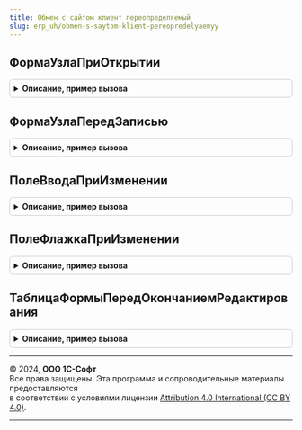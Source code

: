 ```yaml
---
title: Обмен с сайтом клиент переопределяемый
slug: erp_uh/obmen-s-saytom-klient-pereopredelyaemyy
---
```



## ФормаУзлаПриОткрытии
<details style="margin: 1em 0; padding: 0.5em; border: 1px solid #ccc; border-radius: 6px;">

<summary style="font-weight: bold; cursor: pointer;">Описание, пример вызова</summary>

```bsl

// Процедура, вызываемая из одноименного обработчика события формы узла плана обмена "Обмен с сайтом".
//
// Параметры:
//  Форма - ФормаКлиентскогоПриложения - форма, из обработчика события которой происходит вызов процедуры.
//  Отказ - Булево - признак отказа от выполнения действия.
//
Процедура ФормаУзлаПриОткрытии(Форма, Отказ) Экспорт
```

Пример вызова
```bsl
ОбменССайтомКлиентПереопределяемый.ФормаУзлаПриОткрытии(Форма, Отказ) 
```
</details>

## ФормаУзлаПередЗаписью
<details style="margin: 1em 0; padding: 0.5em; border: 1px solid #ccc; border-radius: 6px;">

<summary style="font-weight: bold; cursor: pointer;">Описание, пример вызова</summary>

```bsl

// Процедура, вызываемая из одноименного обработчика события формы узла плана обмена "Обмен с сайтом".
//
// Параметры:
//  Форма - ФормаКлиентскогоПриложения - форма, из обработчика события которой происходит вызов процедуры.
//  Отказ - Булево - признак отказа от выполнения действия.
//  ПараметрыЗаписи - Структура - Структура, содержащая параметры записи.
//
Процедура ФормаУзлаПередЗаписью(Форма, Отказ, ПараметрыЗаписи) Экспорт
```

Пример вызова
```bsl
ОбменССайтомКлиентПереопределяемый.ФормаУзлаПередЗаписью(Форма, Отказ, ПараметрыЗаписи) 
```
</details>

## ПолеВводаПриИзменении
<details style="margin: 1em 0; padding: 0.5em; border: 1px solid #ccc; border-radius: 6px;">

<summary style="font-weight: bold; cursor: pointer;">Описание, пример вызова</summary>

```bsl

// Обработчик события При изменении добавляемого поля ввода формы узла плана обмена.
// Параметры:
//  Элемент - ЭлементФормы - источник события.
//  Форма - ФормаКлиентскогоПриложения - Форма узла плана обмена.
//  Объект - ДанныеФормыСтруктура - данные формы узла плана обмена Обмен с сайтом.
//
Процедура ПолеВводаПриИзменении(Элемент, Форма, Объект) Экспорт
```

Пример вызова
```bsl
ОбменССайтомКлиентПереопределяемый.ПолеВводаПриИзменении(Элемент, Форма, Объект) 
```
</details>

## ПолеФлажкаПриИзменении
<details style="margin: 1em 0; padding: 0.5em; border: 1px solid #ccc; border-radius: 6px;">

<summary style="font-weight: bold; cursor: pointer;">Описание, пример вызова</summary>

```bsl

// Обработчик события При изменении добавляемого поля флажка формы узла плана обмена.
//
// Параметры:
//  Элемент - ЭлементФормы - источник события.
//  Форма - ФормаКлиентскогоПриложения - Форма узла плана обмена.
//  Объект - ДанныеФормыСтруктура - данные формы узла плана обмена Обмен с сайтом.
//
Процедура ПолеФлажкаПриИзменении(Элемент, Форма, Объект) Экспорт
```

Пример вызова
```bsl
ОбменССайтомКлиентПереопределяемый.ПолеФлажкаПриИзменении(Элемент, Форма, Объект) 
```
</details>

## ТаблицаФормыПередОкончаниемРедактирования
<details style="margin: 1em 0; padding: 0.5em; border: 1px solid #ccc; border-radius: 6px;">

<summary style="font-weight: bold; cursor: pointer;">Описание, пример вызова</summary>

```bsl

// Обработчик события ПередОкончаниемРедактирования табличной части формы узла обмена.
//
// Параметры:
//  Элемент - Строка - источник события.
//  НоваяСтрока - Булево - Истина, если строка была добавлена или скопирована.
//  ОтменаРедактирования - Булево - Истина, если произошла отмена редактирования.
//  Отказ - Булево - Признак отказа от записи объекта.
//  Форма - ФормаКлиентскогоПриложения - Форма узла обмена.
//  Объект - ДанныеФормыСтруктура - данные формы узла плана обмена Обмен с сайтом.
//
Процедура ТаблицаФормыПередОкончаниемРедактирования(Элемент, НоваяСтрока, ОтменаРедактирования, Отказ, Экспорт
```

Пример вызова
```bsl
ОбменССайтомКлиентПереопределяемый.ТаблицаФормыПередОкончаниемРедактирования(Элемент, НоваяСтрока, ОтменаРедактирования, Отказ, );
```
</details>

---

© 2024, **ООО 1С-Софт**  
Все права защищены. Эта программа и сопроводительные материалы предоставляются  
в соответствии с условиями лицензии [Attribution 4.0 International (CC BY 4.0)](https://creativecommons.org/licenses/by/4.0/legalcode).

---
